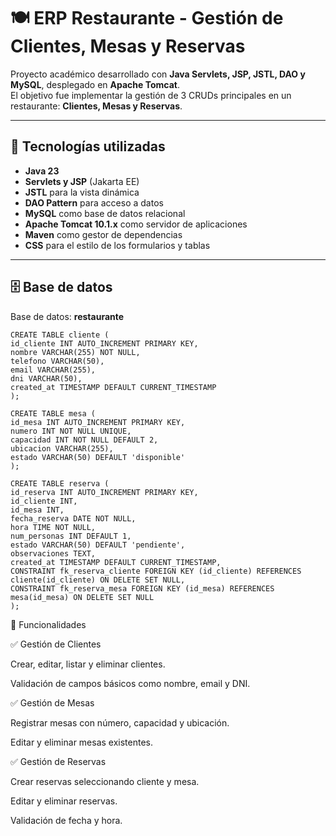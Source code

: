 # 🍽️ ERP Restaurante - Gestión de Clientes, Mesas y Reservas

Proyecto académico desarrollado con **Java Servlets, JSP, JSTL, DAO y MySQL**, desplegado en **Apache Tomcat**.  
El objetivo fue implementar la gestión de 3 CRUDs principales en un restaurante: **Clientes, Mesas y Reservas**.

---

## 🚀 Tecnologías utilizadas

- **Java 23**
- **Servlets y JSP** (Jakarta EE)
- **JSTL** para la vista dinámica
- **DAO Pattern** para acceso a datos
- **MySQL** como base de datos relacional
- **Apache Tomcat 10.1.x** como servidor de aplicaciones
- **Maven** como gestor de dependencias
- **CSS** para el estilo de los formularios y tablas

---

## 🗄️ Base de datos

Base de datos: **restaurante**

    CREATE TABLE cliente (
    id_cliente INT AUTO_INCREMENT PRIMARY KEY,
    nombre VARCHAR(255) NOT NULL,
    telefono VARCHAR(50),
    email VARCHAR(255),
    dni VARCHAR(50),
    created_at TIMESTAMP DEFAULT CURRENT_TIMESTAMP
    );
    
    CREATE TABLE mesa (
    id_mesa INT AUTO_INCREMENT PRIMARY KEY,
    numero INT NOT NULL UNIQUE,
    capacidad INT NOT NULL DEFAULT 2,
    ubicacion VARCHAR(255),
    estado VARCHAR(50) DEFAULT 'disponible'
    );
    
    CREATE TABLE reserva (
    id_reserva INT AUTO_INCREMENT PRIMARY KEY,
    id_cliente INT,
    id_mesa INT,
    fecha_reserva DATE NOT NULL,
    hora TIME NOT NULL,
    num_personas INT DEFAULT 1,
    estado VARCHAR(50) DEFAULT 'pendiente',
    observaciones TEXT,
    created_at TIMESTAMP DEFAULT CURRENT_TIMESTAMP,
    CONSTRAINT fk_reserva_cliente FOREIGN KEY (id_cliente) REFERENCES cliente(id_cliente) ON DELETE SET NULL,
    CONSTRAINT fk_reserva_mesa FOREIGN KEY (id_mesa) REFERENCES mesa(id_mesa) ON DELETE SET NULL
    );

📌 Funcionalidades

✅ Gestión de Clientes

Crear, editar, listar y eliminar clientes.

Validación de campos básicos como nombre, email y DNI.

✅ Gestión de Mesas

Registrar mesas con número, capacidad y ubicación.

Editar y eliminar mesas existentes.

✅ Gestión de Reservas

Crear reservas seleccionando cliente y mesa.

Editar y eliminar reservas.

Validación de fecha y hora.

